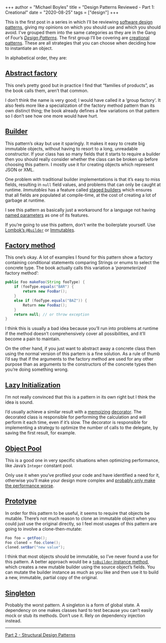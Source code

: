 +++
author = "Michael Boyles"
title = "Design Patterns Reviewed - Part 1: Creational"
date = "2020-08-25"
tags = ["design"]
+++

This is the first post in a series in which I’ll be reviewing [software design patterns](https://en.wikipedia.org/wiki/Software_design_pattern), giving my opinions on which you should use and which you should avoid. I've grouped them into the same categories as they are in the Gang of Four’s [*Design Patterns*](https://www.amazon.co.uk/Design-patterns-elements-reusable-object-oriented/dp/0201633612). The first group I’ll be covering are [creational patterns](https://en.wikipedia.org/wiki/Creational_pattern). These are all strategies that you can choose when deciding how to instantiate an object.

<!--more-->

In alphabetical order, they are:

## [Abstract factory](https://en.wikipedia.org/wiki/Abstract_factory_pattern)

This one’s pretty good but in practice I find that “families of products”, as the book calls them, aren’t that common.

I don’t think the name is very good; I would have called it a ‘group factory'. It also feels more like a specialization of the factory method pattern than its own distinct thing; the book already defines a few variations on that pattern so I don’t see how one more would have hurt.

## [Builder](https://en.wikipedia.org/wiki/Builder_pattern)

This pattern’s okay but use it sparingly. It makes it easy to create big immutable objects, without having to resort to a long, unreadable constructor. If your class has so many fields that it starts to require a builder then you should really consider whether the class can be broken up before choosing this pattern. I mostly use it for creating objects which represent JSON or XML.

One problem with traditional builder implementations is that it’s easy to miss fields, resulting in `null` field values, and problems that can only be caught at runtime. *Immutables* has a feature called [staged builders](https://immutables.github.io/immutable.html#staged-builder) which ensures that all fields are populated at compile-time, at the cost of creating a lot of garbage at runtime.

I see this pattern as basically just a workaround for a language not having [named parameters](https://en.wikipedia.org/wiki/Named_parameter) as one of its features.

If you’re going to use this pattern, don’t write the boilerplate yourself. Use [Lombok’s `@Builder`](https://projectlombok.org/features/Builder) or [Immutables](https://immutables.github.io/).

## [Factory method](https://en.wikipedia.org/wiki/Factory_method_pattern)

This one’s okay. A lot of examples I found for this pattern show a factory containing conditional statements comparing Strings or enums to select the concrete type. The book actually calls this variation a ‘*parameterized* factory method’:

```java
public Foo makeFoo(String fooType) {
    if (fooType.equals("BAR") {
        return new FooBar();
    }
    else if (fooType.equals("BAZ")) {
        Return new FooBaz();
    }
    return null; // or throw exception
}
```
I think this is usually a bad idea because you’ll run into problems at runtime if the method doesn’t comprehensively cover all possibilities, and it’ll become a pain to maintain.

On the other hand, if you just want to abstract away a concrete class then using the normal version of this partern is a fine solution. As a rule of thumb I’d say that if the arguments to the factory method are used for any other purpose than as arguments to the constructors of the concrete types then you’re doing something wrong.

## [Lazy Initialization](https://en.wikipedia.org/wiki/Lazy_initialization)

I’m not really convinced that this is a pattern in its own right but I think the idea is sound.

I’d usually achieve a similar result with a [memoizing](https://en.wikipedia.org/wiki/Memoization) [decorator](https://en.wikipedia.org/wiki/Decorator_pattern). The decorated class is responsible for performing the calculation and will perform it each time, even if it’s slow. The decorator is responsible for implementing a strategy to optimize the number of calls to the delegate, by saving the first result, for example.

## [Object Pool](https://en.wikipedia.org/wiki/Object_pool_pattern)

This is a good one in very specific situations when optimizing performance, like Java’s `Integer` constant pool.

Only use it when you’ve profiled your code and have identified a need for it, otherwise you’ll make your design more complex and [probably only make the performance worse](https://www.ibm.com/developerworks/java/library/j-jtp01274/index.html?ca=drs-).

## [Prototype](https://en.wikipedia.org/wiki/Prototype_pattern)

In order for this pattern to be useful, it seems to require that objects be mutable. There’s not much reason to clone an immutable object when you could just use the original directly, so I feel most usages of this pattern are going to involve a clone-then-mutate:

```java
Foo foo = getFoo();
Foo cloned = foo.clone();
cloned.setBar("new value");
```

I think that most objects should be immutable, so I’ve never found a use for this pattern. A better approach would be a [`toBuilder` instance method](https://projectlombok.org/features/Builder), which creates a new mutable builder using the source object’s fields. You can mutate the builder instance as much as you like and then use it to build a new, immutable, partial copy of the original.

## [Singleton](https://en.wikipedia.org/wiki/Singleton_pattern)

Probably the worst pattern. A singleton is a form of global state. A dependency on one makes classes hard to test because you can’t easily mock or stub its methods. Don’t use it. Rely on dependency injection instead.

---

[Part 2 - Structural Design Patterns](/post/structural-design-patterns)

